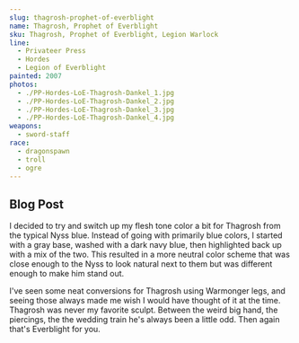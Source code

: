 ```yaml
---
slug: thagrosh-prophet-of-everblight
name: Thagrosh, Prophet of Everblight
sku: Thagrosh, Prophet of Everblight, Legion Warlock
line:
  - Privateer Press
  - Hordes
  - Legion of Everblight
painted: 2007
photos:
  - ./PP-Hordes-LoE-Thagrosh-Dankel_1.jpg
  - ./PP-Hordes-LoE-Thagrosh-Dankel_2.jpg
  - ./PP-Hordes-LoE-Thagrosh-Dankel_3.jpg
  - ./PP-Hordes-LoE-Thagrosh-Dankel_4.jpg
weapons:
  - sword-staff
race:
  - dragonspawn
  - troll
  - ogre
---
```


## Blog Post

I decided to try and switch up my flesh tone color a bit for Thagrosh from the typical Nyss blue. Instead of going with primarily blue colors, I started with a gray base, washed with a dark navy blue, then highlighted back up with a mix of the two. This resulted in a more neutral color scheme that was close enough to the Nyss to look natural next to them but was different enough to make him stand out.

I've seen some neat conversions for Thagrosh using Warmonger legs, and seeing those always made me wish I would have thought of it at the time. Thagrosh was never my favorite sculpt. Between the weird big hand, the piercings, the the wedding train he's always been a little odd. Then again that's Everblight for you.
